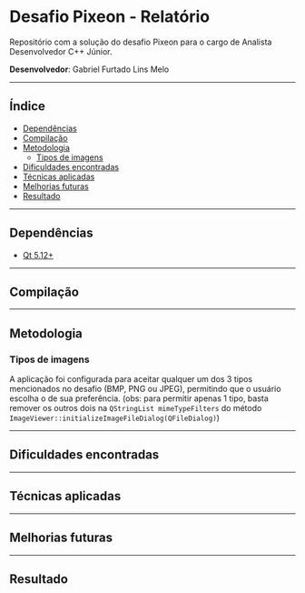 <h1>Desafio Pixeon - Relatório</h1>

Repositório com a solução do desafio Pixeon para o cargo de Analista Desenvolvedor C++ Júnior.

**Desenvolvedor**: Gabriel Furtado Lins Melo

---

<h2>Índice</h2>

- [Dependências](#dependências)
- [Compilação](#compilação)
- [Metodologia](#metodologia)
  - [Tipos de imagens](#tipos-de-imagens)
- [Dificuldades encontradas](#dificuldades-encontradas)
- [Técnicas aplicadas](#técnicas-aplicadas)
- [Melhorias futuras](#melhorias-futuras)
- [Resultado](#resultado)

---

## Dependências

- [Qt 5.12+](https://doc.qt.io/archives/qt-5.12/linux.html)

---

## Compilação

---

## Metodologia

### Tipos de imagens

A aplicação foi configurada para aceitar qualquer um dos 3 tipos mencionados no desafio (BMP, PNG ou JPEG), permitindo que o usuário escolha o de sua preferência. (obs: para permitir apenas 1 tipo, basta remover os outros dois na `QStringList mimeTypeFilters` do método `ImageViewer::initializeImageFileDialog(QFileDialog)`)

---

## Dificuldades encontradas

---

## Técnicas aplicadas

---

## Melhorias futuras

---

## Resultado
